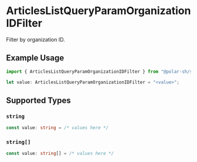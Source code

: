 # ArticlesListQueryParamOrganizationIDFilter

Filter by organization ID.

## Example Usage

```typescript
import { ArticlesListQueryParamOrganizationIDFilter } from "@polar-sh/sdk/models/operations";

let value: ArticlesListQueryParamOrganizationIDFilter = "<value>";
```

## Supported Types

### `string`

```typescript
const value: string = /* values here */
```

### `string[]`

```typescript
const value: string[] = /* values here */
```

